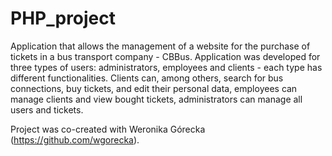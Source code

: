 # PHP_project

Application that allows the management of a website for the purchase of tickets in a bus transport company - CBBus. Application was developed for three types of users: administrators, employees and clients - each type has different functionalities. Clients can, among others, search for bus connections, buy tickets, and edit their personal data, employees can manage clients and view bought tickets, administrators can manage all users and tickets.

Project was co-created with Weronika Górecka (https://github.com/wgorecka).
